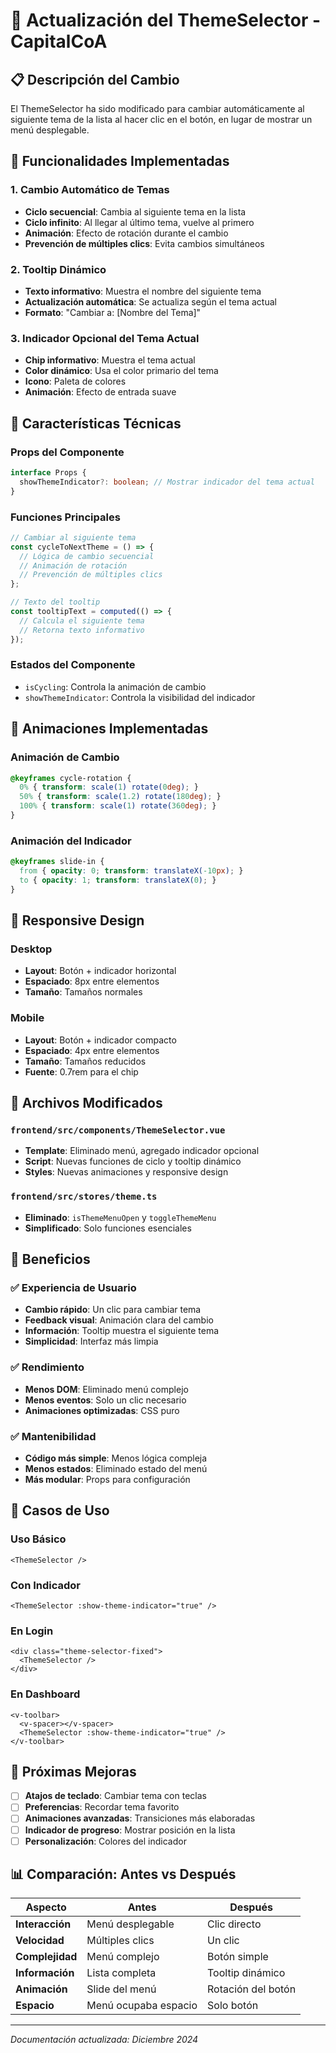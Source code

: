 # 🎨 Actualización del ThemeSelector - CapitalCoA

## 📋 Descripción del Cambio

El ThemeSelector ha sido modificado para cambiar automáticamente al siguiente tema de la lista al hacer clic en el botón, en lugar de mostrar un menú desplegable.

## 🔧 Funcionalidades Implementadas

### 1. **Cambio Automático de Temas**
- **Ciclo secuencial**: Cambia al siguiente tema en la lista
- **Ciclo infinito**: Al llegar al último tema, vuelve al primero
- **Animación**: Efecto de rotación durante el cambio
- **Prevención de múltiples clics**: Evita cambios simultáneos

### 2. **Tooltip Dinámico**
- **Texto informativo**: Muestra el nombre del siguiente tema
- **Actualización automática**: Se actualiza según el tema actual
- **Formato**: "Cambiar a: [Nombre del Tema]"

### 3. **Indicador Opcional del Tema Actual**
- **Chip informativo**: Muestra el tema actual
- **Color dinámico**: Usa el color primario del tema
- **Icono**: Paleta de colores
- **Animación**: Efecto de entrada suave

## 🎯 Características Técnicas

### **Props del Componente**
```typescript
interface Props {
  showThemeIndicator?: boolean; // Mostrar indicador del tema actual
}
```

### **Funciones Principales**
```typescript
// Cambiar al siguiente tema
const cycleToNextTheme = () => {
  // Lógica de cambio secuencial
  // Animación de rotación
  // Prevención de múltiples clics
};

// Texto del tooltip
const tooltipText = computed(() => {
  // Calcula el siguiente tema
  // Retorna texto informativo
});
```

### **Estados del Componente**
- `isCycling`: Controla la animación de cambio
- `showThemeIndicator`: Controla la visibilidad del indicador

## 🎨 Animaciones Implementadas

### **Animación de Cambio**
```css
@keyframes cycle-rotation {
  0% { transform: scale(1) rotate(0deg); }
  50% { transform: scale(1.2) rotate(180deg); }
  100% { transform: scale(1) rotate(360deg); }
}
```

### **Animación del Indicador**
```css
@keyframes slide-in {
  from { opacity: 0; transform: translateX(-10px); }
  to { opacity: 1; transform: translateX(0); }
}
```

## 📱 Responsive Design

### **Desktop**
- **Layout**: Botón + indicador horizontal
- **Espaciado**: 8px entre elementos
- **Tamaño**: Tamaños normales

### **Mobile**
- **Layout**: Botón + indicador compacto
- **Espaciado**: 4px entre elementos
- **Tamaño**: Tamaños reducidos
- **Fuente**: 0.7rem para el chip

## 🔧 Archivos Modificados

### **`frontend/src/components/ThemeSelector.vue`**
- **Template**: Eliminado menú, agregado indicador opcional
- **Script**: Nuevas funciones de ciclo y tooltip dinámico
- **Styles**: Nuevas animaciones y responsive design

### **`frontend/src/stores/theme.ts`**
- **Eliminado**: `isThemeMenuOpen` y `toggleThemeMenu`
- **Simplificado**: Solo funciones esenciales

## 🚀 Beneficios

### ✅ **Experiencia de Usuario**
- **Cambio rápido**: Un clic para cambiar tema
- **Feedback visual**: Animación clara del cambio
- **Información**: Tooltip muestra el siguiente tema
- **Simplicidad**: Interfaz más limpia

### ✅ **Rendimiento**
- **Menos DOM**: Eliminado menú complejo
- **Menos eventos**: Solo un clic necesario
- **Animaciones optimizadas**: CSS puro

### ✅ **Mantenibilidad**
- **Código más simple**: Menos lógica compleja
- **Menos estados**: Eliminado estado del menú
- **Más modular**: Props para configuración

## 🎯 Casos de Uso

### **Uso Básico**
```vue
<ThemeSelector />
```

### **Con Indicador**
```vue
<ThemeSelector :show-theme-indicator="true" />
```

### **En Login**
```vue
<div class="theme-selector-fixed">
  <ThemeSelector />
</div>
```

### **En Dashboard**
```vue
<v-toolbar>
  <v-spacer></v-spacer>
  <ThemeSelector :show-theme-indicator="true" />
</v-toolbar>
```

## 🔮 Próximas Mejoras

- [ ] **Atajos de teclado**: Cambiar tema con teclas
- [ ] **Preferencias**: Recordar tema favorito
- [ ] **Animaciones avanzadas**: Transiciones más elaboradas
- [ ] **Indicador de progreso**: Mostrar posición en la lista
- [ ] **Personalización**: Colores del indicador

## 📊 Comparación: Antes vs Después

| Aspecto | Antes | Después |
|---------|-------|---------|
| **Interacción** | Menú desplegable | Clic directo |
| **Velocidad** | Múltiples clics | Un clic |
| **Complejidad** | Menú complejo | Botón simple |
| **Información** | Lista completa | Tooltip dinámico |
| **Animación** | Slide del menú | Rotación del botón |
| **Espacio** | Menú ocupaba espacio | Solo botón |

---

*Documentación actualizada: Diciembre 2024* 